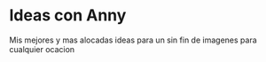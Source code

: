 # Ideas con Anny
Mis mejores y mas alocadas ideas para un sin fin de imagenes para cualquier ocacion
